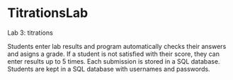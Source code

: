 # TitrationsLab
 Lab 3: titrations
 
 Students enter lab results and program automatically checks their answers and asigns a grade. 
 If a student is not satisfied with their score, they can enter results up to 5 times.
 Each submission is stored in a SQL database.
 Students are kept in a SQL database with usernames and passwords. 
